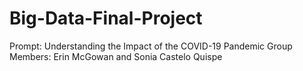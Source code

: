 # Big-Data-Final-Project

Prompt: Understanding the Impact of the COVID-19 Pandemic
Group Members: Erin McGowan and Sonia Castelo Quispe
